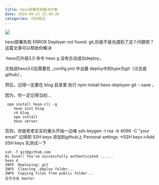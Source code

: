 ```yaml
---
title: hexo部署失败解决方案
date: 2016-09-23 15:48:20
categories: 代码笔记
---
```

![](http://www.bkjia.com/uploads/allimg/150420/16320J252-4.png)
<dt>hexo部署失败 ERROR Deployer not found: git,你是不是也遇到了这个问题呢？这篇文章可以帮助你解决</dt>
<!-- more -->

·hexo已升级3.0
命令 hexo g 没有办法成功deploy，

文档说hexo3.0后需要在 _config.yml 中设置 deploy中的type为git（过去是github），

然后，记得一定要在 blog 目录里 执行 npm install hexo-deployer-git --save ，

因为，你一定记得当初...
```
 npm install hexo-cli -g
    hexo init blog
    cd blog
    npm install
    hexo server
```
否则，你就老老实实的重头开始一边咯
ssh-keygen -t rsa -b 4096 -C "your email"
记得把 SSH keys 添加到github上  Personal settings ->SSH keys->Add SSH keys
先测试一下
```
ssh -T git@github.com
Hi Xuser! You've successfully authenticated ......
hexo d
INFO  Deploying: git
INFO  Clearing .deploy folder...
INFO  Copying files from public folder...
位于分支 master
```

